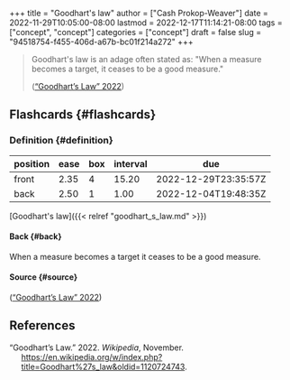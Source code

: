 +++
title = "Goodhart's law"
author = ["Cash Prokop-Weaver"]
date = 2022-11-29T10:05:00-08:00
lastmod = 2022-12-17T11:14:21-08:00
tags = ["concept", "concept"]
categories = ["concept"]
draft = false
slug = "94518754-f455-406d-a67b-bc01f214a272"
+++

> Goodhart's law is an adage often stated as: "When a measure becomes a target, it ceases to be a good measure."
>
> (<a href="#citeproc_bib_item_1">“Goodhart’s Law” 2022</a>)


## Flashcards {#flashcards}


### Definition {#definition}

| position | ease | box | interval | due                  |
|----------|------|-----|----------|----------------------|
| front    | 2.35 | 4   | 15.20    | 2022-12-29T23:35:57Z |
| back     | 2.50 | 1   | 1.00     | 2022-12-04T19:48:35Z |

[Goodhart's law]({{< relref "goodhart_s_law.md" >}})


#### Back {#back}

When a measure becomes a target it ceases to be a good measure.


#### Source {#source}

(<a href="#citeproc_bib_item_1">“Goodhart’s Law” 2022</a>)

## References

<style>.csl-entry{text-indent: -1.5em; margin-left: 1.5em;}</style><div class="csl-bib-body">
  <div class="csl-entry"><a id="citeproc_bib_item_1"></a>“Goodhart’s Law.” 2022. <i>Wikipedia</i>, November. <a href="https://en.wikipedia.org/w/index.php?title=Goodhart%27s_law&oldid=1120724743">https://en.wikipedia.org/w/index.php?title=Goodhart%27s_law&#38;oldid=1120724743</a>.</div>
</div>
